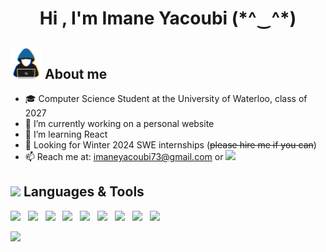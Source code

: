 <!-- 
 <img src="https://cutewallpaper.org/cdn-cgi/mirage/dd19f2d06ebc24f541f142b37b4289ffa7de722a7607e39984c5c6dd4ce8defd/1280/21/pixel-art-background-gif/Anime-Background-Gif-Aesthetic-City-Elkgrovesescom.gif" alt="👋 Hi there! I'm Imane Yacoubi" title="👋 Hi there! I'm Imane Yacoubi"/>  -->


<!--  
<img src="https://media.giphy.com/media/5kFbc7itRc4gnACTN0/giphy.gif" style="width:100%;height:0;padding-bottom:56%;position:relative;"  alt="👋 Hi there! I'm Imane Yacoubi" title="👋 Hi there! I'm Imane Yacoubi" /> -->

<!-- TO ADD OPTIONALLY TO WHAT'S BELOW -->
<!-- <img src="https://media.giphy.com/media/hvRJCLFzcasrR4ia7z/giphy.gif" width="35"> -->

<h1 align="center"><b>Hi , I'm Imane Yacoubi (*^‿^*)</b></h1>

<!-- OPTIONAL ABOUT SECTION PIC -->
<!--  <picture><img src = "https://github.com/0xAbdulKhalid/0xAbdulKhalid/raw/main/assets/mdImages/about_me.gif" width = 50px></picture>
 -->

## <picture><img src = "https://github.com/0xAbdulKhalid/0xAbdulKhalid/raw/main/assets/mdImages/about_me.gif" width = 50px></picture> **About me**
* 🎓  Computer Science Student at the University of Waterloo, class of 2027
* 🔭 I’m currently working on a personal website
* 🌱 I’m learning React
* 🤝 Looking for Winter 2024 SWE internships (~~please hire me if you can~~)
* 📫 Reach me at:  imaneyacoubi73@gmail.com or <img height=20 src="https://cdn.jsdelivr.net/gh/devicons/devicon/icons/linkedin/linkedin-original.svg"/>


## <img src="https://media2.giphy.com/media/QssGEmpkyEOhBCb7e1/giphy.gif?cid=ecf05e47a0n3gi1bfqntqmob8g9aid1oyj2wr3ds3mg700bl&rid=giphy.gif" width ="25"><b>  Languages & Tools</b>

<img height=40 src="https://cdn.jsdelivr.net/gh/devicons/devicon/icons/c/c-original.svg" /> &nbsp;       <img height=40 src="https://cdn.jsdelivr.net/gh/devicons/devicon/icons/python/python-original.svg" />  &nbsp; <img height=40 src="https://cdn.jsdelivr.net/gh/devicons/devicon/icons/html5/html5-original.svg" />  &nbsp; <img height=40 src="https://cdn.jsdelivr.net/gh/devicons/devicon/icons/css3/css3-original.svg" />  &nbsp; <img height=40 src="https://cdn.jsdelivr.net/gh/devicons/devicon/icons/javascript/javascript-original.svg" />   &nbsp;  <img height=40 src="https://cdn.jsdelivr.net/gh/devicons/devicon/icons/git/git-plain.svg"/>  &nbsp; <img height=40 src="https://cdn.jsdelivr.net/gh/devicons/devicon/icons/github/github-original.svg"/>  &nbsp;  <img height=40 src="https://cdn.jsdelivr.net/gh/devicons/devicon/icons/bash/bash-original.svg" />
 &nbsp; <img height=40 src="https://cdn.jsdelivr.net/gh/devicons/devicon/icons/canva/canva-original.svg"/>
 
 <img src="https://github-readme-stats.vercel.app/api/top-langs?username=enamiya&layout=compact"/>	
 
<!--  <img src="https://user-images.githubusercontent.com/73097560/115834477-dbab4500-a447-11eb-908a-139a6edaec5c.gif"> -->

          
          

          


